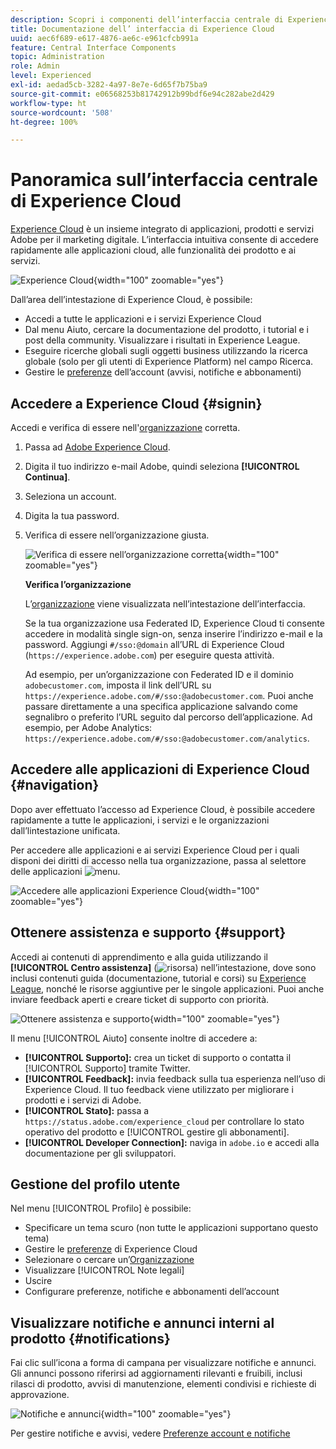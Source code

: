 ```yaml
---
description: Scopri i componenti dell’interfaccia centrale di Experience Cloud. Per assistenza sull’amministrazione di utenti e prodotti, consulta Admin Console e abilita le applicazioni per i servizi di Experience Cloud. Ottieni assistenza per libreria Pubblico, Attributi del cliente, Risorse Experience Cloud e altro ancora.
title: Documentazione dell’ interfaccia di Experience Cloud
uuid: aec6f689-e617-4876-ae6c-e961cfcb991a
feature: Central Interface Components
topic: Administration
role: Admin
level: Experienced
exl-id: aedad5cb-3282-4a97-8e7e-6d65f7b75ba9
source-git-commit: e06568253b81742912b99bdf6e94c282abe2d429
workflow-type: ht
source-wordcount: '508'
ht-degree: 100%

---
```


# Panoramica sull’interfaccia centrale di Experience Cloud

[Experience Cloud](https://experience.adobe.com) è un insieme integrato di applicazioni, prodotti e servizi Adobe per il marketing digitale. L’interfaccia intuitiva consente di accedere rapidamente alle applicazioni cloud, alle funzionalità dei prodotto e ai servizi.

![Experience Cloud](assets/landing.png){width="100" zoomable="yes"}

Dall’area dell’intestazione di Experience Cloud, è possibile:

* Accedi a tutte le applicazioni e i servizi Experience Cloud
* Dal menu Aiuto, cercare la documentazione del prodotto, i tutorial e i post della community. Visualizzare i risultati in Experience League.
* Eseguire ricerche globali sugli oggetti business utilizzando la ricerca globale (solo per gli utenti di Experience Platform) nel campo Ricerca.
* Gestire le [preferenze](features/account-preferences.md) dell’account (avvisi, notifiche e abbonamenti)

## Accedere a Experience Cloud {#signin}

Accedi e verifica di essere nell&#39;[organizzazione](administration/organizations.md) corretta.

1. Passa ad [Adobe Experience Cloud](https://experience.adobe.com).
1. Digita il tuo indirizzo e-mail Adobe, quindi seleziona **[!UICONTROL Continua]**.
1. Seleziona un account.
1. Digita la tua password.
1. Verifica di essere nell’organizzazione giusta.

   ![Verifica di essere nell’organizzazione corretta](assets/organizations-menu.png){width="100" zoomable="yes"}

   **Verifica l’organizzazione**

   L’[organizzazione](administration/organizations.md) viene visualizzata nell’intestazione dell’interfaccia.

   Se la tua organizzazione usa Federated ID, Experience Cloud ti consente accedere in modalità single sign-on, senza inserire l’indirizzo e-mail e la password. Aggiungi `#/sso:@domain` all’URL di Experience Cloud (`https://experience.adobe.com`) per eseguire questa attività.

   Ad esempio, per un’organizzazione con Federated ID e il dominio `adobecustomer.com`, imposta il link dell’URL su `https://experience.adobe.com/#/sso:@adobecustomer.com`. Puoi anche passare direttamente a una specifica applicazione salvando come segnalibro o preferito l’URL seguito dal percorso dell’applicazione. Ad esempio, per Adobe Analytics: `https://experience.adobe.com/#/sso:@adobecustomer.com/analytics`.

## Accedere alle applicazioni di Experience Cloud {#navigation}

Dopo aver effettuato l’accesso ad Experience Cloud, è possibile accedere rapidamente a tutte le applicazioni, i servizi e le organizzazioni dall’lintestazione unificata.

Per accedere alle applicazioni e ai servizi Experience Cloud per i quali disponi dei diritti di accesso nella tua organizzazione, passa al selettore delle applicazioni ![menu](assets/apps-icon.png).

![Accedere alle applicazioni Experience Cloud](assets/platform-core-services.png){width="100" zoomable="yes"}

## Ottenere assistenza e supporto {#support}

Accedi ai contenuti di apprendimento e alla guida utilizzando il **[!UICONTROL Centro assistenza]** (![risorsa](assets/help-icon.png)) nell’intestazione, dove sono inclusi contenuti guida (documentazione, tutorial e corsi) su [Experience League](https://experienceleague.adobe.com/?lang=it#home), nonché le risorse aggiuntive per le singole applicazioni. Puoi anche inviare feedback aperti e creare ticket di supporto con priorità.

![Ottenere assistenza e supporto](assets/search-menu.png){width="100" zoomable="yes"}

Il menu [!UICONTROL Aiuto] consente inoltre di accedere a:

* **[!UICONTROL Supporto]:** crea un ticket di supporto o contatta il [!UICONTROL Supporto] tramite Twitter.
* **[!UICONTROL Feedback]:** invia feedback sulla tua esperienza nell’uso di Experience Cloud. Il tuo feedback viene utilizzato per migliorare i prodotti e i servizi di Adobe.
* **[!UICONTROL Stato]:** passa a `https://status.adobe.com/experience_cloud` per controllare lo stato operativo del prodotto e [!UICONTROL gestire gli abbonamenti].
* **[!UICONTROL Developer Connection]:** naviga in `adobe.io` e accedi alla documentazione per gli sviluppatori.

## Gestione del profilo utente

Nel menu [!UICONTROL Profilo] è possibile:

* Specificare un tema scuro (non tutte le applicazioni supportano questo tema)
* Gestire le [preferenze](features/account-preferences.md) di Experience Cloud
* Selezionare o cercare un’[Organizzazione](administration/organizations.md)
* Visualizzare [!UICONTROL Note legali]
* Uscire
* Configurare preferenze, notifiche e abbonamenti dell’account

## Visualizzare notifiche e annunci interni al prodotto {#notifications}

Fai clic sull’icona a forma di campana per visualizzare notifiche e annunci. Gli annunci possono riferirsi ad aggiornamenti rilevanti e fruibili, inclusi rilasci di prodotto, avvisi di manutenzione, elementi condivisi e richieste di approvazione.

![Notifiche e annunci](assets/notifications-menu-small.png){width="100" zoomable="yes"}

Per gestire notifiche e avvisi, vedere [Preferenze account e notifiche](features/account-preferences.md)
